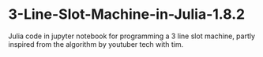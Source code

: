 # 3-Line-Slot-Machine-in-Julia-1.8.2
Julia code in jupyter notebook for programming a 3 line slot machine, partly inspired from the algorithm by youtuber tech with tim.
